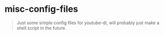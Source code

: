 # misc-config-files
> Just some simple config files for youtube-dl, will probably just make a shell script in the future.
